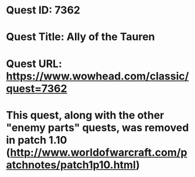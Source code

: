 # Quest ID: 7362
# Quest Title: Ally of the Tauren
# Quest URL: https://www.wowhead.com/classic/quest=7362
# This quest, along with the other "enemy parts" quests, was removed in patch 1.10 (http://www.worldofwarcraft.com/patchnotes/patch1p10.html)
